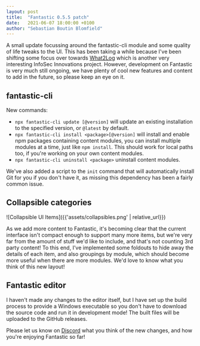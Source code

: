 ```yaml
---
layout: post
title:  "Fantastic 0.5.5 patch"
date:   2021-06-07 18:00:00 +0100
author: "Sebastian Boutin Blomfield"
---
```


A small update focussing around the fantastic-cli module and some quality of life tweaks to the UI. This has been taking a while because I've been shifting some focus over towards [What2Log](https://what2log.com/) which is another very interesting InfoSec Innovations project. However, development on Fantastic is very much still ongoing, we have plenty of cool new features and content to add in the future, so please keep an eye on it.

## fantastic-cli

New commands:

- `npx fantastic-cli update [@version]` will update an existing installation to the specified version, or `@latest` by default.
- `npx fantastic-cli install <package>[@version]` will install and enable npm packages containing content modules, you can install multiple modules at a time, just like `npm install`. This should work for local paths too, if you're working on your own content modules.
- `npx fantastic-cli uninstall <package>` uninstall content modules.

We've also added a script to the `init` command that will automatically install Git for you if you don't have it, as missing this dependency has been a fairly common issue.

## Collapsible categories

![Collapsible UI Items]({{'assets/collapsibles.png' | relative_url}})

As we add more content to Fantastic, it's becoming clear that the current interface isn't compact enough to support many more items, but we're very far from the amount of stuff we'd like to include, and that's not counting 3rd party content! To this end, I've implemented some foldouts to hide away the details of each item, and also groupings by module, which should become more useful when there are more modules. We'd love to know what you think of this new layout!

## Fantastic editor

I haven't made any changes to the editor itself, but I have set up the build process to provide a Windows executable so you don't have to download the source code and run it in development mode! The built files will be uploaded to the GitHub releases.

Please let us know on [Discord](https://discord.gg/JBVQF6tjzc) what you think of the new changes, and how you're enjoying Fantastic so far!
